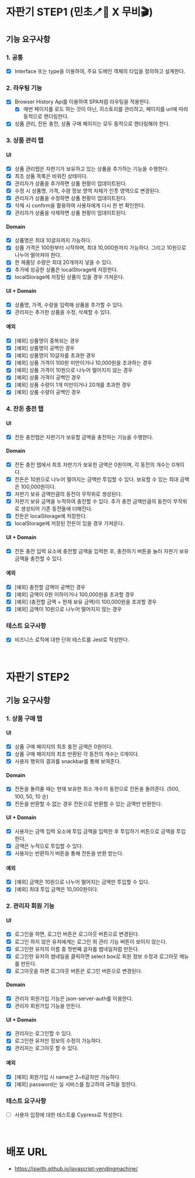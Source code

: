 # 자판기 STEP1 (민초🪥🧼 X 무비🎬)

## 기능 요구사항

### 1. 공통

- [x] Interface 또는 type을 이용하여, 주요 도메인 객체의 타입을 정의하고 설계한다.

### 2. 라우팅 기능

- [x] Browser History Api를 이용하여 SPA처럼 라우팅을 적용한다.
  - [x] 매번 페이지를 로드 하는 것이 아닌, 히스토리를 관리하고, 페이지를 url에 따라 동적으로 렌더링한다.
- [x] 상품 관리, 잔돈 충전, 상품 구매 페이지는 모두 동적으로 렌더링해야 한다.

### 3. 상품 관리 탭

#### UI

- [x] 상품 관리탭은 자판기가 보유하고 있는 상품을 추가하는 기능을 수행한다.
- [x] 최초 상품 목록은 비워진 상태이다.
- [x] 관리자가 상품을 추가하면 상품 현황이 업데이트된다.
- [x] 수정 시 상품명, 가격, 수량 정보 영역 자체가 인풋 영역으로 변경된다.
- [x] 관리자가 상품을 수정하면 상품 현황이 업데이트된다.
- [x] 삭제 시 confirm을 활용하여 사용자에게 다시 한 번 확인한다.
- [x] 관리자가 상품을 삭제하면 상품 현황이 업데이트된다.

#### Domain

- [x] 상품명은 최대 10글자까지 가능하다.
- [x] 상품 가격은 100원부터 시작하며, 최대 10,000원까지 가능하다. 그리고 10원으로 나누어 떨어져야 한다.
- [x] 한 제품당 수량은 최대 20개까지 넣을 수 있다.
- [x] 추가에 성공한 상품은 localStorage에 저장한다.
- [x] localStorage에 저장된 상품이 있을 경우 가져온다.

#### UI + Domain

- [x] 상품명, 가격, 수량을 입력해 상품을 추가할 수 있다.
- [x] 관리자는 추가한 상품을 수정, 삭제할 수 있다.

#### 예외

- [x] [예외] 상품명이 중복되는 경우
- [x] [예외] 상품명이 공백인 경우
- [x] [예외] 상품명이 10글자를 초과한 경우
- [x] [예외] 상품 가격이 100원 미만이거나 10,000원을 초과하는 경우
- [x] [예외] 상품 가격이 10원으로 나누어 떨어지지 않는 경우
- [x] [예외] 상품 가격이 공백인 경우
- [x] [예외] 상품 수량이 1개 미만이거나 20개를 초과한 경우
- [x] [예외] 상품 수량이 공백인 경우

### 4. 잔돈 충전 탭

#### UI

- [x] 잔돈 충전탭은 자판기가 보유할 금액을 충전하는 기능을 수행한다.

#### Domain

- [x] 잔돈 충전 탭에서 최초 자판기가 보유한 금액은 0원이며, 각 동전의 개수는 0개이다.
- [x] 잔돈은 10원으로 나누어 떨어지는 금액만 투입할 수 있다. 보유할 수 있는 최대 금액은 100,000원이다.
- [x] 자판기 보유 금액만큼의 동전이 무작위로 생성된다.
- [x] 자판기 보유 금액을 누적하여 충전할 수 있다. 추가 충전 금액만큼의 동전이 무작위로 생성되어 기존 동전들에 더해진다.
- [x] 잔돈은 localStorage에 저장한다.
- [x] localStorage에 저장된 잔돈이 있을 경우 가져온다.

#### UI + Domain

- [x] 잔돈 충전 입력 요소에 충전할 금액을 입력한 후, 충전하기 버튼을 눌러 자판기 보유 금액을 충전할 수 있다.

#### 예외

- [x] [예외] 충전할 금액이 공백인 경우
- [x] [예외] 금액이 0원 이하이거나 100,000원을 초과할 경우
- [x] [예외] (충전할 금액 + 현재 보유 금액)이 100,000원을 초과할 경우
- [x] [예외] 금액이 10원으로 나누어 떨어지지 않는 경우

### 테스트 요구사항

- [x] 비즈니스 로직에 대한 단위 테스트를 Jest로 작성한다.

<br>

# 자판기 STEP2

## 기능 요구사항

### 1. 상품 구매 탭

#### UI

- [x] 상품 구매 페이지의 최초 충전 금액은 0원이다.
- [x] 상품 구매 페이지의 최초 반환된 각 동전의 개수는 0개이다.
- [x] 사용자 행위의 결과를 snackbar를 통해 보여준다.

#### Domain

- [x] 잔돈을 돌려줄 때는 현재 보유한 최소 개수의 동전으로 잔돈을 돌려준다. (500, 100, 50, 10 순)
- [x] 잔돈을 반환할 수 없는 경우 잔돈으로 반환할 수 있는 금액만 반환한다.

#### UI + Domain

- [x] 사용자는 금액 입력 요소에 투입 금액을 입력한 후 투입하기 버튼으로 금액을 투입한다.
- [x] 금액은 누적으로 투입할 수 있다.
- [x] 사용자는 반환하기 버튼을 통해 잔돈을 반환 받는다.

#### 예외

- [x] [예외] 금액은 10원으로 나누어 떨어지는 금액만 투입할 수 있다.
- [x] [예외] 최대 투입 금액은 10,000원이다.

### 2. 관리자 회원 기능

#### UI

- [x] 로그인을 하면, 로그인 버튼은 로그아웃 버튼으로 변경된다.
- [x] 로그인 하지 않은 유저에게는 로그인 외 관리 기능 버튼이 보이지 않는다.
- [x] 로그인한 유저의 이름 중 첫번째 글자를 썸네일처럼 만든다.
- [x] 로그인한 유저의 썸네일을 클릭하면 select box로 회원 정보 수정과 로그아웃 메뉴를 만든다.
- [x] 로그아웃을 하면 로그아웃 버튼은 로그인 버튼으로 변경된다.

#### Domain

- [x] 관리자 회원가입 기능은 json-server-auth를 이용한다.
- [x] 관리자 회원가입 기능을 만든다.

#### UI + Domain

- [x] 관리자는 로그인할 수 있다.
- [x] 로그인한 유저만 정보의 수정이 가능하다.
- [x] 관리자는 로그아웃 할 수 있다.

#### 예외

- [x] [예외] 회원가입 시 name은 2~6글자만 가능하다.
- [x] [예외] password는 실 서비스를 참고하여 규칙을 정한다.

### 테스트 요구사항

- [ ] 사용자 입장에 대한 테스트를 Cypress로 작성한다.

<br>

# 배포 URL

- https://jswith.github.io/javascript-vendingmachine/
